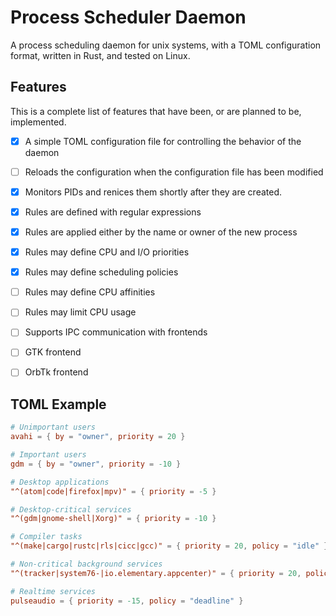 # Process Scheduler Daemon

A process scheduling daemon for unix systems, with a TOML configuration format, written in Rust, and tested on Linux.

## Features

This is a complete list of features that have been, or are planned to be, implemented.

- [x] A simple TOML configuration file for controlling the behavior of the daemon
- [ ] Reloads the configuration when the configuration file has been modified
- [x] Monitors PIDs and renices them shortly after they are created.
- [x] Rules are defined with regular expressions
- [x] Rules are applied either by the name or owner of the new process
- [x] Rules may define CPU and I/O priorities
- [x] Rules may define scheduling policies
- [ ] Rules may define CPU affinities
- [ ] Rules may limit CPU usage
- [ ] Supports IPC communication with frontends
- [ ] GTK frontend
- [ ] OrbTk frontend


## TOML Example

```toml
# Unimportant users
avahi = { by = "owner", priority = 20 }

# Important users
gdm = { by = "owner", priority = -10 }

# Desktop applications
"^(atom|code|firefox|mpv)" = { priority = -5 }

# Desktop-critical services
"^(gdm|gnome-shell|Xorg)" = { priority = -10 }

# Compiler tasks
"^(make|cargo|rustc|rls|cicc|gcc)" = { priority = 20, policy = "idle" }

# Non-critical background services
"^(tracker|system76-|io.elementary.appcenter)" = { priority = 20, policy = "idle" }

# Realtime services
pulseaudio = { priority = -15, policy = "deadline" }
```
